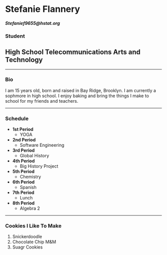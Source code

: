 # Stefanie Flannery
#### _Stefanief9655@hstat.org_

### Student
## High School Telecommunications Arts and Technology

---
### Bio
I am 15 years old, born and raised in Bay Ridge, Brooklyn. I am currently a sophmore in high school. I enjoy baking and bring the things I make to school for my friends and teachers.

---
### Schedule
 * **1st Period**
     * YOGA
 * **2nd Period**
     * Software Engineering
 * **3rd Period**
     * Global History
 * **4th Period**
     * Big History Project
 * **5th Period**
     * Chemistry
 * **6th Period**
     * Spanish
 * **7th Period**
     * Lunch
 * **8th Period**
     * Algebra 2

---
### Cookies I Like To Make
1. Snickerdoodle
2. Chocolate Chip M&M
3. Suagr Cookies
